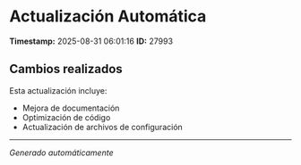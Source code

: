 # Actualización Automática

**Timestamp:** 2025-08-31 06:01:16
**ID:** 27993

## Cambios realizados

Esta actualización incluye:
- Mejora de documentación
- Optimización de código
- Actualización de archivos de configuración

---
*Generado automáticamente*
